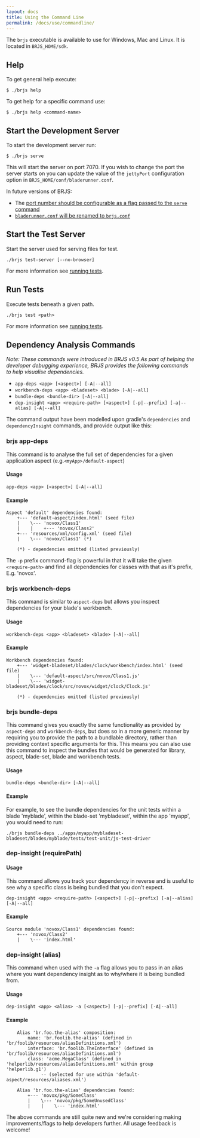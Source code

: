```yaml
---
layout: docs
title: Using the Command Line
permalink: /docs/use/commandline/
---
```


The `brjs` executable is available to use for Windows, Mac and Linux. It is located in `BRJS_HOME/sdk`.

## Help

To get general help execute:

    $ ./brjs help

To get help for a specific command use:

    $ ./brjs help <command-name>

## Start the Development Server

To start the development server run:

    $ ./brjs serve

This will start the server on port 7070. If you wish to change the port the server starts on you can update the value of the `jettyPort` configuration option in `BRJS_HOME/conf/bladerunner.conf`.

<div class="doc-feedback alert alert-info">
  <p>In future versions of BRJS:</p>
  <ul>
    <li>The <a href="https://github.com/BladeRunnerJS/brjs/issues/281">port number should be configurable as a flag passed to the <code>serve</code> command</a></li>
    <li><a href="https://github.com/BladeRunnerJS/brjs/issues/280"><code>bladerunner.conf</code> will be renamed to <code>brjs.conf</code></a></li>
  </ul>
</div>

## Start the Test Server

Start the server used for serving files for test.

```
./brjs test-server [--no-browser]
```

For more information see [running tests](/docs/use/running_tests/).

## Run Tests

Execute tests beneath a given path.

```
./brjs test <path>
```

For more information see [running tests](/docs/use/running_tests/).

## Dependency Analysis Commands

*Note: These commands were introduced in BRJS v0.5
As part of helping the developer debugging experience, BRJS provides the following commands to help visualise dependencies.*


* `app-deps <app> [<aspect>] [-A|--all]`
* `workbench-deps <app> <bladeset> <blade> [-A|--all]`
* `bundle-deps <bundle-dir> [-A|--all]`
* `dep-insight <app> <require-path> [<aspect>] [-p|--prefix] [-a|--alias] [-A|--all]`

The command output have been modelled upon gradle's `dependencies` and `dependencyInsight` commands, and provide output like this:

### brjs app-deps

This command is to analyse the full set of dependencies for a given application aspect (e.g.`<myApp>/default-aspect`)

#### Usage

```
app-deps <app> [<aspect>] [-A|--all]
```

#### Example

```
Aspect 'default' dependencies found:
    +--- 'default-aspect/index.html' (seed file)
    |    \--- 'novox/Class1'
    |    |    +--- 'novox/Class2'
    +--- 'resources/xml/config.xml' (seed file)
    |    \--- 'novox/Class1' (*)

    (*) - dependencies omitted (listed previously)
```

The `-p` prefix command-flag is powerful in that it will take the given `<require-path>` and find all dependencies for classes with that as it's prefix, E.g. 'novox'.

### brjs workbench-deps

This command is similar to `aspect-deps` but allows you inspect dependencies for your blade's workbench.

#### Usage

```
workbench-deps <app> <bladeset> <blade> [-A|--all]
```

#### Example

```
Workbench dependencies found:
    +--- 'widget-bladeset/blades/clock/workbench/index.html' (seed file)
    |    \--- 'default-aspect/src/novox/Class1.js'
    |    \--- 'widget-bladeset/blades/clock/src/novox/widget/clock/Clock.js'

    (*) - dependencies omitted (listed previously)
```

### brjs bundle-deps

This command gives you exactly the same functionality as provided by `aspect-deps` and `workbench-deps`, but does so in a more generic manner by requiring you to provide the path to a bundlable directory, rather than providing context specific arguments for this. This means you can also use this command to inspect the bundles that would be generated for library, aspect, blade-set, blade and workbench tests.

#### Usage

```
bundle-deps <bundle-dir> [-A|--all]
```

#### Example

For example, to see the bundle dependencies for the unit tests within a blade 'myblade', within the blade-set 'mybladeset', within the app 'myapp', you would need to run:

    ./brjs bundle-deps ../apps/myapp/mybladeset-bladeset/blades/myblade/tests/test-unit/js-test-driver

### dep-insight (requirePath)

#### Usage

This command allows you track your dependency in reverse and is useful to see why a specific class is being bundled that you don't expect.

```
dep-insight <app> <require-path> [<aspect>] [-p|--prefix] [-a|--alias] [-A|--all]
```

#### Example

```
Source module 'novox/Class1' dependencies found:
    +--- 'novox/Class2'
    |    \--- 'index.html'
```

### dep-insight (alias)

This command when used with the `-a` flag allows you to pass in an alias where you want dependency insight as to why/where it is being bundled from.

#### Usage

```
dep-insight <app> <alias> -a [<aspect>] [-p|--prefix] [-A|--all]
```

#### Example

```
	Alias 'br.foo.the-alias' composition:
	    name: 'br.foolib.the-alias' (defined in 'br/foolib/resources/aliasDefinitions.xml')
	    interface: 'br.foolib.TheInterface' (defined in 'br/foolib/resources/aliasDefinitions.xml')
	    class: 'acme.MegaClass' (defined in 'helperlib/resources/aliasDefinitions.xml' within group 'helperlib.g1')
	         -- (selected for use within 'default-aspect/resources/aliases.xml')

	Alias 'br.foo.the-alias' dependencies found:
	    +--- 'novox/pkg/SomeClass'
	    |    \--- 'novox/pkg/SomeUnusedClass'
	    |    |    \--- 'index.html'
```

The above commands are still quite new and we're considering making improvements/flags to help developers further. All usage feedback is welcome!
